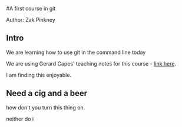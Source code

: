 #A first course in git

Author: Zak Pinkney

## Intro

We are learning how to use git in the command line today 

We are using Gerard Capes' teaching notes for this course - [link here](gcapes.github.io/git-course).

I am finding this enjoyable. 


## Need a cig and a beer 

how don't you turn this thing on. 


neither do i

